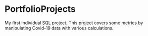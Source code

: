 # PortfolioProjects
My first individual SQL project.
This project covers some metrics by manipulating Covid-19 data with various calculations.
